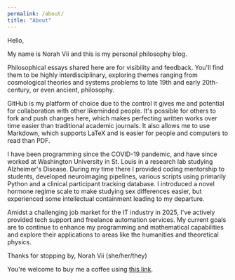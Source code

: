 ```yaml
---
permalink: /about/
title: "About"
---
```


Hello,

My name is Norah Vii and this is my personal philosophy blog.  

Philosophical essays shared here are for visibility and feedback. You'll find them to be highly interdisciplinary, exploring themes ranging from cosmological theories and systems problems to late 19th and early 20th-century, or even ancient, philosophy.  

GitHub is my platform of choice due to the control it gives me and potential for collaboration with other likeminded people. It's possible for others to fork and push changes here, which makes perfecting written works over time easier than traditional academic journals. It also allows me to use Markdown, which supports LaTeX and is easier for people and computers to read than PDF.  

I have been programming since the COVID-19 pandemic, and have since worked at Washington University in St. Louis in a research lab studying Alzheimer's Disease. During my time there I provided coding mentorship to students, developed neuroimaging pipelines, various scripts using primarily Python and a clinical participant tracking database. I introduced a novel hormone regime scale to make studying sex differences easier, but experienced some intellectual containment leading to my departure.  

Amidst a challenging job market for the IT industry in 2025, I've actively provided tech support and freelance automation services. My current goals are to continue to enhance my programming and mathematical capabilities and explore their applications to areas like the humanities and theoretical physics.  

Thanks for stopping by,
Norah Vii (she/her/they)

You're welcome to buy me a coffee using [this link](https://cash.app/$nv7mon).
